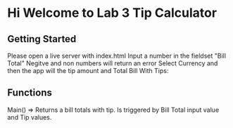 # Hi Welcome to Lab 3 Tip Calculator
## Getting Started
Please open a live server with index.html
Input a number in the fieldset "Bill Total"
Negitve and non numbers will return an error
Select Currency and then the app will the tip amount and Total Bill With Tips:

## Functions
Main() => Returns a bill totals with tip.
Is triggered by Bill Total input value and Tip values.

